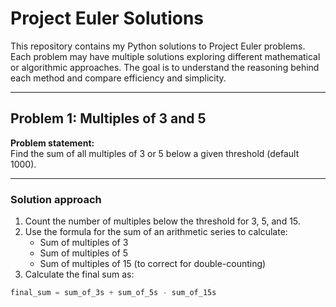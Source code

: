 # Project Euler Solutions

This repository contains my Python solutions to Project Euler problems. Each problem may have multiple solutions exploring different mathematical or algorithmic approaches. The goal is to understand the reasoning behind each method and compare efficiency and simplicity.

---

## Problem 1: Multiples of 3 and 5

**Problem statement:**  
Find the sum of all multiples of 3 or 5 below a given threshold (default 1000).

---

### Solution approach

1. Count the number of multiples below the threshold for 3, 5, and 15.  
2. Use the formula for the sum of an arithmetic series to calculate:  
   - Sum of multiples of 3  
   - Sum of multiples of 5  
   - Sum of multiples of 15 (to correct for double-counting)  
3. Calculate the final sum as:

```python
final_sum = sum_of_3s + sum_of_5s - sum_of_15s
